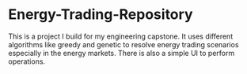 # Energy-Trading-Repository


This is a project I build for my engineering capstone. It uses different algorithms like greedy and genetic to resolve energy trading scenarios especially in the energy markets.
There is also a simple UI to perform operations.
